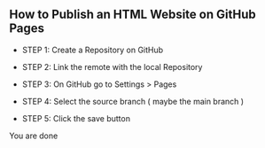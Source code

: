 ## How to Publish an HTML Website on GitHub Pages

- STEP 1: Create a Repository on GitHub
- STEP 2: Link the remote with the local Repository

- STEP 3: On GitHub go to Settings > Pages

- STEP 4: Select the source branch ( maybe the main branch )

- STEP 5: Click the save button

You are done
